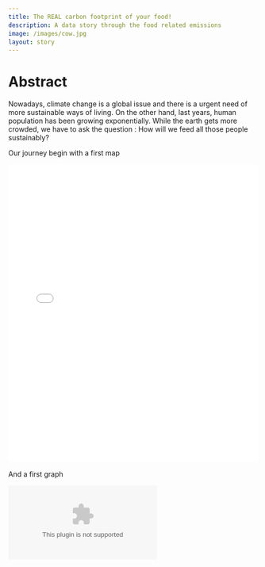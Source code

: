 ```yaml
---
title: The REAL carbon footprint of your food!
description: A data story through the food related emissions 
image: /images/cow.jpg
layout: story
---
```


# Abstract

Nowadays, climate change is a global issue and there is a urgent need of more sustainable ways of living. On the other hand, last years, human population has been growing exponentially. While the earth gets more crowded, we have to ask the question :
How will we feed all those people sustainably? 



Our journey begin with a first map

<iframe src="{{ site.baseurl }}/images/maps/trade_of_vegetal_product_for_belgium.html" frameborder="0" allowfullscreen="false" style='width:100%; height:600px' scrolling="no"></iframe>

And a first graph

![Evolution of emission in the world by sector](/images/graphs/evolution_emissions_world.eps)


